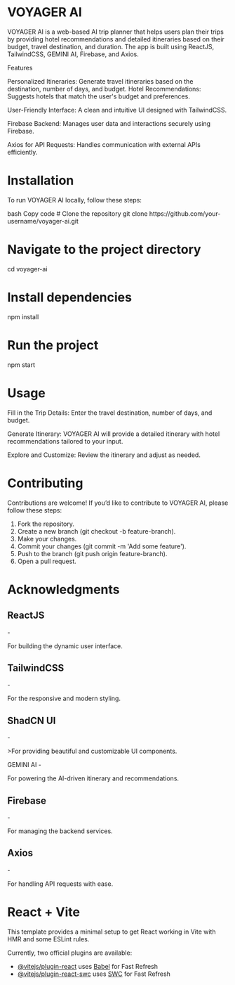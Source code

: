 <h1>VOYAGER AI</h1>
<p>VOYAGER AI is a web-based AI trip planner that helps users plan their trips by providing hotel recommendations and detailed itineraries based on their budget, travel destination, and duration. The app is built using ReactJS, TailwindCSS, GEMINI AI, Firebase, and Axios.
</p
  
<h1>Features</h1>

<p>Personalized Itineraries: Generate travel itineraries based on the destination, number of days, and budget.
Hotel Recommendations: Suggests hotels that match the user's budget and preferences.</p
<p>User-Friendly Interface: A clean and intuitive UI designed with TailwindCSS.</p>
<p>Firebase Backend: Manages user data and interactions securely using Firebase.</p>
<p>Axios for API Requests: Handles communication with external APIs efficiently.
</p>

<h1>Installation </h1>
<p>To run VOYAGER AI locally, follow these steps:</p>
bash
Copy code
# Clone the repository
git clone https://github.com/your-username/voyager-ai.git

# Navigate to the project directory
cd voyager-ai

# Install dependencies
npm install

# Run the project
npm start

<h1>Usage</h1>
<p>Fill in the Trip Details: Enter the travel destination, number of days, and budget.</p>
<p>Generate Itinerary: VOYAGER AI will provide a detailed itinerary with hotel recommendations tailored to your input.</p>
<p>Explore and Customize: Review the itinerary and adjust as needed.</p>

<h1>Contributing</h1>
<p>Contributions are welcome! If you’d like to contribute to VOYAGER AI, please follow these steps:</p>

<ol>
  <li>Fork the repository.</li>
 <li> Create a new branch (git checkout -b feature-branch).</li>
  <li>Make your changes.</li>
  <li>Commit your changes (git commit -m 'Add some feature').</li>
  <li>Push to the branch (git push origin feature-branch).</li>
  <li>Open a pull request.</li>
</ol>

<h1>Acknowledgments</h1>
<h2>ReactJS</h2> - <p>For building the dynamic user interface.</p>
<h2>TailwindCSS</h2> - <p>For the responsive and modern styling.</p>
<h2>ShadCN UI</h2> - <p>>For providing beautiful and customizable UI components.</p
<h2>GEMINI AI</h2> - <p>For powering the AI-driven itinerary and recommendations.</p>
<h2>Firebase</h2> -<p> For managing the backend services.</p>
<h2>Axios</h2> - <p>For handling API requests with ease.</p>




# React + Vite

This template provides a minimal setup to get React working in Vite with HMR and some ESLint rules.

Currently, two official plugins are available:

- [@vitejs/plugin-react](https://github.com/vitejs/vite-plugin-react/blob/main/packages/plugin-react/README.md) uses [Babel](https://babeljs.io/) for Fast Refresh
- [@vitejs/plugin-react-swc](https://github.com/vitejs/vite-plugin-react-swc) uses [SWC](https://swc.rs/) for Fast Refresh
